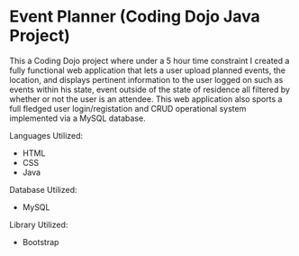 # Event Planner (Coding Dojo Java Project)

This a Coding Dojo project where under a 5 hour time constraint I created a fully functional web application that lets a user upload planned events, the location, and displays pertinent information to the user logged on such as events within his state, event outside of the state of residence all filtered by whether or not the user is an attendee.  This web application also sports a full fledged user login/registation and CRUD operational system implemented via a MySQL database.

Languages Utilized:
<ul>
  <li>HTML</li>
  <li>CSS</li>
  <li>Java</li>
</ul>

Database Utilized:
<ul>
  <li>MySQL</li>
</ul>

Library Utilized:
<ul>
  <li>Bootstrap</li>
</ul>
